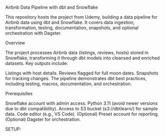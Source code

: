 Airbnb Data Pipeline with dbt and Snowflake

This repository hosts the project from Udemy, building a data pipeline for Airbnb data using dbt and Snowflake. It covers data ingestion, transformation, testing, documentation, snapshots, and optional orchestration with Dagster.



Overview

The project processes Airbnb data (listings, reviews, hosts) stored in Snowflake, transforming it through dbt models into cleansed and enriched datasets. Key outputs include:

Listings with host details.
Reviews flagged for full moon dates.
Snapshots for tracking changes.
The pipeline demonstrates dbt best practices, including testing, macros, documentation, and orchestration.

Prerequisites

Snowflake account with admin access.
Python 3.11 (avoid newer versions due to dbt compatibility).
Access to S3 bucket (s3://dbtlearn/) for sample data.
Code editor (e.g., VS Code).
(Optional) Preset account for reporting.
(Optional) Dagster for orchestration.

SETUP: 
